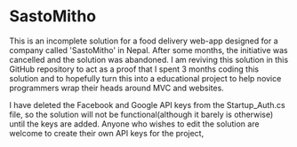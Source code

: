 # SastoMitho

This is an incomplete solution for a food delivery web-app designed for a company called 'SastoMitho' in Nepal. After some months, the initiative was cancelled and the solution was abandoned. I am reviving this solution in this GitHub repository to act as a proof that I spent 3 months coding this solution and to hopefully turn this into a educational project to help novice programmers wrap their heads around MVC and websites.

I have deleted the Facebook and Google API keys from the Startup_Auth.cs file, so the solution will not be functional(although it barely is otherwise) until the keys are added. Anyone who wishes to edit the solution are welcome to create their own API keys for the project,
